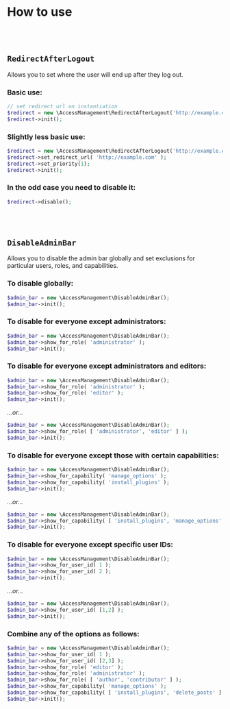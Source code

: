 # How to use

<br>
<br>

## `RedirectAfterLogout`

Allows you to set where the user will end up after they log out. 

### Basic use:

```php
// set redirect url on instantiation
$redirect = new \AccessManagement\RedirectAfterLogout('http://example.com/');
$redirect->init();
```

### Slightly less basic use:

```php
$redirect = new \AccessManagement\RedirectAfterLogout('http://example.com/');
$redirect->set_redirect_url( 'http://example.com' );
$redirect->set_priority(1);
$redirect->init();
```

### In the odd case you need to disable it:

```php
$redirect->disable();
```

<br>
<br>

## `DisableAdminBar`

Allows you to disable the admin bar globally and set exclusions for particular users, roles, and capabilities. 

### To disable globally:

```php
$admin_bar = new \AccessManagement\DisableAdminBar();
$admin_bar->init();
```

### To disable for everyone except administrators:

```php
$admin_bar = new \AccessManagement\DisableAdminBar();
$admin_bar->show_for_role( 'administrator' );
$admin_bar->init();
```

### To disable for everyone except administrators and editors:

```php
$admin_bar = new \AccessManagement\DisableAdminBar();
$admin_bar->show_for_role( 'administrator' );
$admin_bar->show_for_role( 'editor' );
$admin_bar->init();
```

_…or…_

```php
$admin_bar = new \AccessManagement\DisableAdminBar();
$admin_bar->show_for_role( [ 'administrator', 'editor' ] );
$admin_bar->init();
```

### To disable for everyone except those with certain capabilities:

```php
$admin_bar = new \AccessManagement\DisableAdminBar();
$admin_bar->show_for_capability( 'manage_options' );
$admin_bar->show_for_capability( 'install_plugins' );
$admin_bar->init();
```

_…or…_

```php
$admin_bar = new \AccessManagement\DisableAdminBar();
$admin_bar->show_for_capability( [ 'install_plugins', 'manage_options' ] );
$admin_bar->init();
```

### To disable for everyone except specific user IDs:

```php
$admin_bar = new \AccessManagement\DisableAdminBar();
$admin_bar->show_for_user_id( 1 );
$admin_bar->show_for_user_id( 2 );
$admin_bar->init();
```

_…or…_

```php
$admin_bar = new \AccessManagement\DisableAdminBar();
$admin_bar->show_for_user_id( [1,2] );
$admin_bar->init();
```

### Combine any of the options as follows:

```php
$admin_bar = new \AccessManagement\DisableAdminBar();
$admin_bar->show_for_user_id( 1 );
$admin_bar->show_for_user_id( [2,3] );
$admin_bar->show_for_role( 'editor' );
$admin_bar->show_for_role( 'administrator' );
$admin_bar->show_for_role( [ 'author', 'contributor' ] );
$admin_bar->show_for_capability( 'manage_options' );
$admin_bar->show_for_capability( [ 'install_plugins', 'delete_posts' ] );
$admin_bar->init();
```